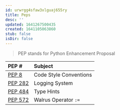 ```yaml
---
id: urwrgg4sfaw3xlguaj655ry
title: Peps
desc: ''
updated: 1641267500435
created: 1641105063860
stub: false
isDir: false
---
```



> PEP stands for Python Enhancement Proposal

| PEP #                                                | Subject                |
| :--------------------------------------------------- | :--------------------- |
| [PEP 8](https://www.python.org/dev/peps/pep-0008/)   | Code Style Conventions |
| [PEP 282](https://www.python.org/dev/peps/pep-0282/) | Logging System         |
| [PEP 484](https://www.python.org/dev/peps/pep-0484/) | Type Hints             |
| [PEP 572](https://www.python.org/dev/peps/pep-0572/) | Walrus Operator `:=`   |
